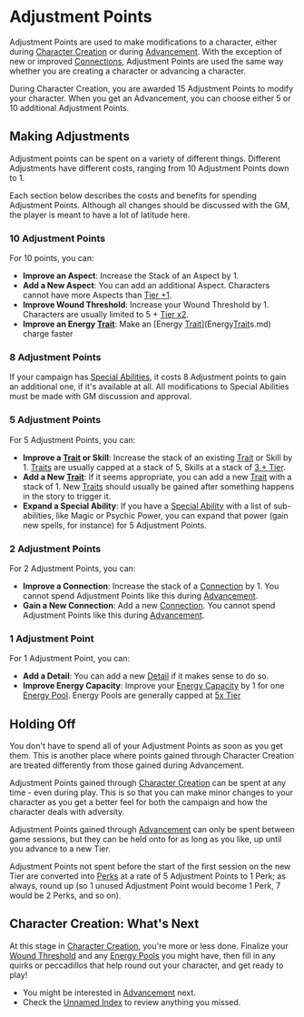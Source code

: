 # Adjustment Points

Adjustment Points are used to make modifications to a character, either during [Character Creation](CCSummary.md) or during [Advancement](Advancement.md). With the exception of new or improved [Connections](Connections.md), Adjustment Points are used the same way whether you are creating a character or advancing a character.

During Character Creation, you are awarded 15 Adjustment Points to modify your character. When you get an Advancement, you can choose either 5 or 10 additional Adjustment Points.

## Making Adjustments

Adjustment points can be spent on a variety of different things. Different Adjustments have different costs, ranging from 10 Adjustment Points down to 1.

Each section below describes the costs and benefits for spending Adjustment Points. Although all changes should be discussed with the GM, the player is meant to have a lot of latitude here.

### 10 Adjustment Points

For 10 points, you can:

- **Improve an Aspect**: Increase the Stack of an Aspect by 1.
- **Add a New Aspect**: You can add an additional Aspect. Characters cannot have more Aspects than [Tier +1](Advancement.md).
- **Improve Wound Threshold**: Increase your Wound Threshold by 1. Characters are usually limited to 5 + [Tier x2](Advancement.md).
- **Improve an Energy [Trait](Traits.md)**: Make an [Energy [Trait](Traits.md)](Energy[Trait](Traits.md)s.md) charge faster

### 8 Adjustment Points

If your campaign has [Special Abilities](SpecialAbilities.md), it costs 8 Adjustment points to gain an additional one, if it's available at all. All modifications to Special Abilities must be made with GM discussion and approval.

### 5 Adjustment Points

For 5 Adjustment Points, you can: 

- **Improve a [Trait](Traits.md) or Skill**: Increase the stack of an existing [Trait](Traits.md) or Skill by 1. [Traits](Traits.md) are usually capped at a stack of 5, Skills at a stack of [3 + Tier](Advancement.md).
- **Add a New [Trait](Traits.md)**: If it seems appropriate, you can add a new [Trait](Traits.md) with a stack of 1. New [Traits](Traits.md) should usually be gained after something happens in the story to trigger it.
- **Expand a Special Ability**: If you have a [Special Ability](SpecialAbilities.md) with a list of sub-abilities, like Magic or Psychic Power, you can expand that power (gain new spells, for instance) for 5 Adjustment Points.

### 2 Adjustment Points

For 2 Adjustment Points, you can:

- **Improve a Connection**: Increase the stack of a [Connection](Connections.md) by 1. You cannot spend Adjustment Points like this during [Advancement](Advancement.md).
- **Gain a New Connection**: Add a new [Connection](Connections.md). You cannot spend Adjustment Points like this during [Advancement](Advancement.md).

### 1 Adjustment Point

For 1 Adjustment Point, you can:

- **Add a Detail**: You can add a new [Detail](Details.md) if it makes sense to do so.
- **Improve Energy Capacity**: Improve your [Energy Capacity](Energy.md) by 1 for one [Energy Pool](Energy.md). Energy Pools are generally capped at [5x Tier](Advancement.md)

## Holding Off

You don't have to spend all of your Adjustment Points as soon as you get them. This is another place where points gained through Character Creation are treated differently from those gained during Advancement.

Adjustment Points gained through [Character Creation](CCSummary.md) can be spent at any time - even during play. This is so that you can make minor changes to your character as you get a better feel for both the campaign and how the character deals with adversity.

Adjustment Points gained through [Advancement](Advancement.md) can only be spent between game sessions, but they can be held onto for as long as you like, up until you advance to a new Tier.

Adjustment Points not spent before the start of the first session on the new Tier are converted into [Perks](MarksPerks.md) at a rate of 5 Adjustment Points to 1 Perk; as always, round up (so 1 unused Adjustment Point would become 1 Perk, 7 would be 2 Perks, and so on).

## Character Creation: What's Next

At this stage in [Character Creation](CCSummary.md), you're more or less done. Finalize your [Wound Threshold](WoundThreshold) and any [Energy Pools](Energy.md) you might have, then fill in any quirks or peccadillos that help round out your character, and get ready to play!

- You might be interested in [Advancement](Advancement.md) next. 
- Check the [Unnamed Index](UnnamedIndex.md) to review anything you missed.
